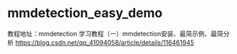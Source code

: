 # mmdetection_easy_demo
教程地址：mmdetection 学习教程（一）mmdetection安装、最简示例、最简分析
https://blog.csdn.net/qq_41094058/article/details/116461945
